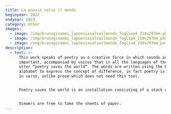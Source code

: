 ```yaml
---
title: La poesia salva il mondo
beginyear: 2022
endyear: 2023
category: Other
images:
  - image: /img/brunaginammi_lapoesiasalvailmondo_foglioa4_210x297mm_ph©rolandopaologuerzoni-2.png
  - image: /img/brunaginammi_lapoesiasalvailmondo_foglia4_210x297mm_ph©rolandopaologuerzoni.png
  - image: /img/brunaginammi_lapoesiasalvailmondo_foglia4_210x297mm_particolare_ph©rolandopaologuerzoni.png
description:
  - text: >-
      This work speaks of poetry as a creative force in which sounds are also
      important, accompanied by voices that in all the languages of the world
      utter “poetry saves the world”. The words are written using the Braille
      alphabet to express the concept of difference, in fact poetry is expressed
      in verse, unlike prose which does not need this tool.


      Poetry saves the world is an installation consisting of a stack of white paper sheets (21.1x29.27cm) with an embossed Braille alphabet inscription (Poetry Saves the World) positioned on a pedestal and an audio recording playing in the room.


      Viewers are free to take the sheets of paper.
---
```

